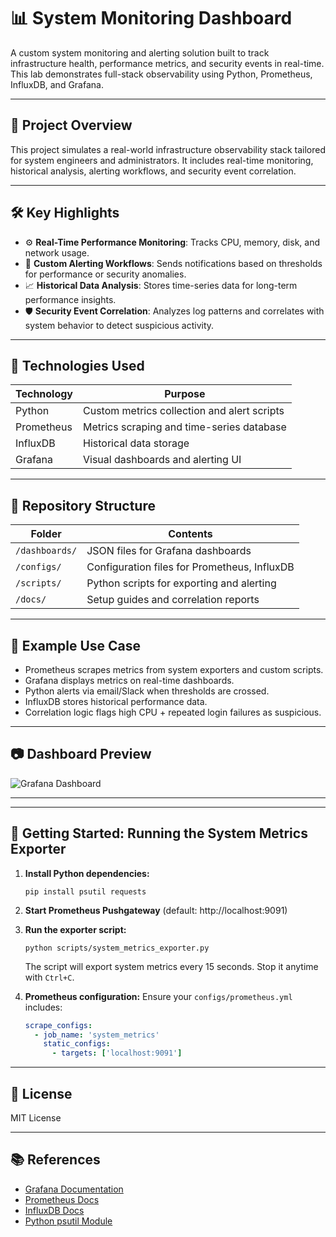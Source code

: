 # 📊 System Monitoring Dashboard

A custom system monitoring and alerting solution built to track infrastructure health, performance metrics, and security events in real-time. This lab demonstrates full-stack observability using Python, Prometheus, InfluxDB, and Grafana.

---

## 📌 Project Overview

This project simulates a real-world infrastructure observability stack tailored for system engineers and administrators. It includes real-time monitoring, historical analysis, alerting workflows, and security event correlation.

---

## 🛠️ Key Highlights

- ⚙️ **Real-Time Performance Monitoring**: Tracks CPU, memory, disk, and network usage.
- 🚨 **Custom Alerting Workflows**: Sends notifications based on thresholds for performance or security anomalies.
- 📈 **Historical Data Analysis**: Stores time-series data for long-term performance insights.
- 🛡️ **Security Event Correlation**: Analyzes log patterns and correlates with system behavior to detect suspicious activity.

---

## 🔧 Technologies Used

| Technology     | Purpose                                    |
|----------------|--------------------------------------------|
| Python         | Custom metrics collection and alert scripts|
| Prometheus     | Metrics scraping and time-series database  |
| InfluxDB       | Historical data storage                    |
| Grafana        | Visual dashboards and alerting UI          |

---

## 📂 Repository Structure

| Folder        | Contents                                         |
|---------------|--------------------------------------------------|
| `/dashboards/`| JSON files for Grafana dashboards                |
| `/configs/`   | Configuration files for Prometheus, InfluxDB     |
| `/scripts/`   | Python scripts for exporting and alerting        |
| `/docs/`      | Setup guides and correlation reports             |

---

## 🧪 Example Use Case

- Prometheus scrapes metrics from system exporters and custom scripts.
- Grafana displays metrics on real-time dashboards.
- Python alerts via email/Slack when thresholds are crossed.
- InfluxDB stores historical performance data.
- Correlation logic flags high CPU + repeated login failures as suspicious.

---

## 📷 Dashboard Preview

![Grafana Dashboard](dashboards/grafana-dashboard.png)

---


---

## 🚀 Getting Started: Running the System Metrics Exporter

1. **Install Python dependencies:**
   ```
   pip install psutil requests
   ```

2. **Start Prometheus Pushgateway** (default: http://localhost:9091)

3. **Run the exporter script:**
   ```
   python scripts/system_metrics_exporter.py
   ```
   The script will export system metrics every 15 seconds. Stop it anytime with `Ctrl+C`.

4. **Prometheus configuration:**
   Ensure your `configs/prometheus.yml` includes:
   ```yaml
   scrape_configs:
     - job_name: 'system_metrics'
       static_configs:
         - targets: ['localhost:9091']
   ```

---

## 📄 License

MIT License

---

## 📚 References

- [Grafana Documentation](https://grafana.com/docs/)
- [Prometheus Docs](https://prometheus.io/docs/)
- [InfluxDB Docs](https://docs.influxdata.com/)
- [Python psutil Module](https://pypi.org/project/psutil/)
